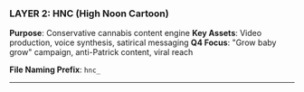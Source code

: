 ### **LAYER 2: HNC (High Noon Cartoon)**

**Purpose**: Conservative cannabis content engine
**Key Assets**: Video production, voice synthesis, satirical messaging
**Q4 Focus**: "Grow baby grow" campaign, anti-Patrick content, viral reach

**File Naming Prefix**: `hnc_`

---
